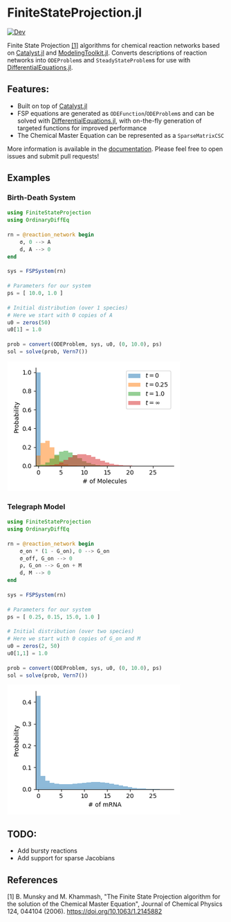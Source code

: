 # FiniteStateProjection.jl

[![Dev](https://img.shields.io/badge/docs-dev-blue.svg)](https://docs.sciml.ai/FiniteStateProjection/dev/)

Finite State Projection [[1]](#1)  algorithms for chemical reaction networks based on [Catalyst.jl](https://github.com/SciML/Catalyst.jl) and [ModelingToolkit.jl](https://github.com/SciML/ModelingToolkit.jl). Converts descriptions of reaction networks into `ODEProblem`s and `SteadyStateProblem`s for use with [DifferentialEquations.jl](https://github.com/SciML/DifferentialEquations.jl).

## Features:
- Built on top of [Catalyst.jl](https://github.com/SciML/Catalyst.jl)
- FSP equations are generated as `ODEFunction`/`ODEProblem`s and can be solved with [DifferentialEquations.jl](https://github.com/SciML/DifferentialEquations.jl), with on-the-fly generation of targeted functions for improved performance
- The Chemical Master Equation can be represented as a `SparseMatrixCSC`

More information is available in the [documentation](https://kaandocal.github.io/FiniteStateProjection.jl/dev/). Please feel free to open issues and submit pull requests!

## Examples
### Birth-Death System
```julia
using FiniteStateProjection
using OrdinaryDiffEq

rn = @reaction_network begin
    σ, 0 --> A
    d, A --> 0
end

sys = FSPSystem(rn)

# Parameters for our system
ps = [ 10.0, 1.0 ]

# Initial distribution (over 1 species)
# Here we start with 0 copies of A
u0 = zeros(50)
u0[1] = 1.0

prob = convert(ODEProblem, sys, u0, (0, 10.0), ps)
sol = solve(prob, Vern7())
```
![Visualisation](docs/src/assets/birth_death.png)

### Telegraph Model
```julia
using FiniteStateProjection
using OrdinaryDiffEq

rn = @reaction_network begin
    σ_on * (1 - G_on), 0 --> G_on
    σ_off, G_on --> 0
    ρ, G_on --> G_on + M
    d, M --> 0
end

sys = FSPSystem(rn)

# Parameters for our system
ps = [ 0.25, 0.15, 15.0, 1.0 ]

# Initial distribution (over two species)
# Here we start with 0 copies of G_on and M
u0 = zeros(2, 50)
u0[1,1] = 1.0

prob = convert(ODEProblem, sys, u0, (0, 10.0), ps)
sol = solve(prob, Vern7())
```
![Visualisation](docs/src/assets/telegraph.png)

## TODO:
- Add bursty reactions
- Add support for sparse Jacobians

## References

<a id="1">[1]</a> B. Munsky and M. Khammash, "The Finite State Projection algorithm for the solution of the Chemical Master Equation", Journal of Chemical Physics 124, 044104 (2006). https://doi.org/10.1063/1.2145882
